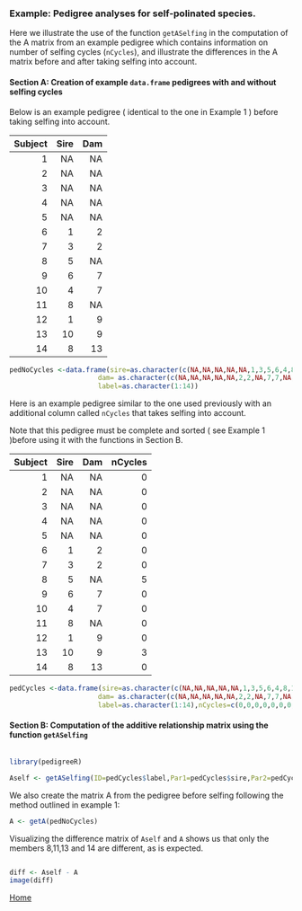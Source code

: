 ### Example: Pedigree analyses for self-polinated species.

Here we illustrate the use of the function ```getASelfing``` in the computation of the A matrix from an example pedigree which contains information on number of selfing cycles (```nCycles```), and illustrate the differences in the A matrix before and after taking selfing into account. 

#### Section A: Creation of example ```data.frame``` pedigrees with and without selfing cycles

Below is an example pedigree ( identical to the one in Example 1 ) before taking selfing into account.

| Subject  |      Sire     |  Dam |
|----------:|-------------:|------:|
| 1	| NA| 	NA
| 2	| NA| 	NA
| 3	| NA| 	NA
| 4	| NA| 	NA
| 5	| NA| 	NA
| 6	| 1| 2
| 7	| 3	| 2
| 8	| 5	| NA
| 9	| 6| 	7
| 10	| 4| 7
| 11	| 8	| NA
| 12	| 1	| 9
| 13	| 10| 9
| 14	| 8| 13


```R
pedNoCycles <-data.frame(sire=as.character(c(NA,NA,NA,NA,NA,1,3,5,6,4,8,1,10,8)),
                      dam= as.character(c(NA,NA,NA,NA,NA,2,2,NA,7,7,NA,9,9,13)),
                      label=as.character(1:14))
```

Here is an example pedigree similar to the one used previously with an additional column called ```nCycles``` that takes selfing into account. 

Note that this pedigree must be complete and sorted ( see Example 1 )before using it with the functions in Section B.

| Subject  |      Sire     |  Dam | nCycles |
|----------:|-------------:|------:|-------:|
| 1	| NA| 	NA | 0|
| 2	| NA| 	NA | 0|
| 3	| NA| 	NA | 0|
| 4	| NA| 	NA | 0|
| 5	| NA| 	NA | 0|
| 6	| 1| 2 | 0|
| 7	| 3	| 2 | 0|
| 8	| 5	| NA | 5|
| 9	| 6| 	7 | 0|
| 10	| 4| 7 | 0|
| 11	| 8	| NA | 0|
| 12	| 1	| 9 | 0|
| 13	| 10| 9 | 3|
| 14	| 8| 13 | 0|

```R
pedCycles <-data.frame(sire=as.character(c(NA,NA,NA,NA,NA,1,3,5,6,4,8,1,10,8)),
                      dam= as.character(c(NA,NA,NA,NA,NA,2,2,NA,7,7,NA,9,9,13)),
                      label=as.character(1:14),nCycles=c(0,0,0,0,0,0,0,5,0,0,0,0,3,0))
```

#### Section B: Computation of the additive relationship matrix using the function ```getASelfing```

```R

library(pedigreeR)

Aself <- getASelfing(ID=pedCycles$label,Par1=pedCycles$sire,Par2=pedCycles$dam,nCycles=pedCycles$nCycles,nCyclesDefault=0)

```
We also create the matrix A from the pedigree before selfing following the method outlined in example 1:

```R
A <- getA(pedNoCycles)
```
Visualizing the difference matrix of ```Aself``` and ```A``` shows us that only the members 8,11,13 and 14 are different, as is expected.

```R

diff <- Aself - A
image(diff)

```

[Home](https://github.com/Rpedigree/pedigreeR)
 

 
